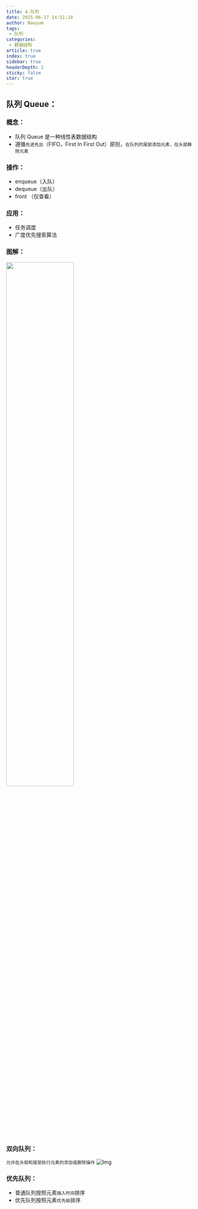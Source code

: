 ```yaml
---
title: 4.队列
date: 2025-06-17 14:51:24
author: Navyum
tags: 
 - 队列
categories: 
 - 数据结构
article: true
index: true
sidebar: true
headerDepth: 2
sticky: false
star: true
---
```



## 队列 Queue：

### 概念：
* 队列 Queue 是一种线性表数据结构
* 遵循`先进先出`（FIFO，First In First Out）原则，`在队列的尾部添加元素，在头部移除元素`


### 操作：
* enqueue（入队）
* dequeue（出队）
* front  （仅查看）

### 应用：
* 任务调度
* 广度优先搜索算法

### 图解：
<img src="https://raw.staticdn.net/Navyum/imgbed/pic/IMG/f4ffd4946bef437055eaab2a7601882a.png" width =60% >


### 双向队列：
`允许在头部和尾部执行元素的添加或删除操作`
![Img](https://raw.staticdn.net/Navyum/imgbed/pic/IMG/56ffc6123750e5cdf33d5e7784172c80.png)


### 优先队列：
* 普通队列按照元素`插入时间`排序
* 优先队列按照元素`优先级`排序